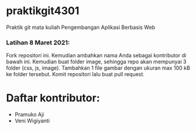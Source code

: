 # praktikgit4301
Praktik git mata kuliah Pengembangan Aplikasi Berbasis Web

### Latihan 8 Maret 2021:
Fork repositori ini. Kemudian ambahkan nama Anda sebagai kontributor di bawah ini. Kemudian buat folder image, sehingga repo akan 
mempunyai 3 folder (css, js, image). Tambahkan 1 file gambar dengan ukuran max 100 kB ke folder tersebut. Komit repositori lalu buat pull request.

# Daftar kontributor:
- Pramuko Aji
- Veni Wigiyanti
